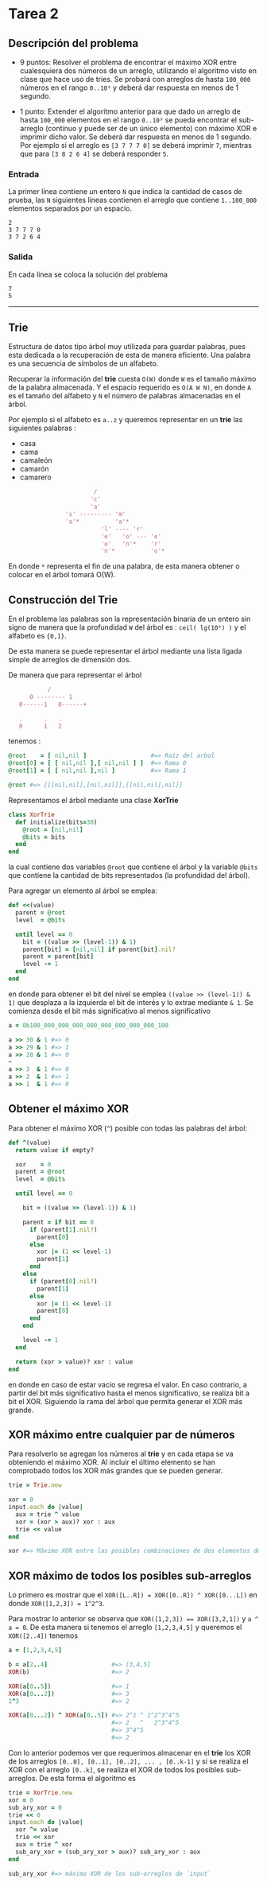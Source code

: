 # Tarea 2

## Descripción del problema

* 9 puntos:  Resolver el problema de encontrar el máximo XOR entre cualesquiera
dos números de un arreglo, utilizando el algoritmo visto en clase que hace uso
de tries. Se probará con arreglos de hasta `100_000` números en el rango `0..10⁹`
y deberá dar respuesta en menos de 1 segundo.

* 1 punto: Extender el algoritmo anterior para que dado un arreglo de hasta
`100_000` elementos en el rango `0..10⁹` se pueda encontrar el sub-arreglo
(continuo y puede ser de un único elemento) con máximo XOR e imprimir dicho valor.
Se deberá dar respuesta en menos de 1 segundo. Por ejemplo si el arreglo es
`[3 7 7 7 0]` se deberá imprimir `7`, mientras que para `[3 8 2 6 4]` se deberá
responder `5`.

### Entrada

La primer línea contiene un entero `N` que indica la cantidad de casos de prueba,
las `N` siguientes líneas contienen el arreglo que contiene `1..100_000`
elementos separados por un espacio.

~~~
2
3 7 7 7 0
3 7 2 6 4
~~~

### Salida

En cada línea se coloca la solución del problema

~~~
7
5
~~~

--------------------------------------------------------------------------------

## Trie

Estructura de datos tipo árbol muy utilizada para guardar palabras, pues esta
dedicada a la recuperación de esta de manera eficiente. Una palabra es una
secuencia de símbolos de un alfabeto.

Recuperar la información del **trie**
cuesta `O(W)` donde `W` es el tamaño máximo de la palabra almacenada. Y el
espacio requerido es `O(A W N)`, en donde `A` es el tamaño del alfabeto y `N`
el número de palabras almacenadas en el árbol.

Por ejemplo si el alfabeto es `a..z` y queremos representar en un **trie** las
siguientes palabras :

* casa
* cama
* camaleón
* camarón
* camarero

~~~ruby
                        /
                       'c'
                       'a'
                's' --------- 'm'
                'a'*          'a'*
                          'l' ---- 'r'
                          'e'   'o' --- 'e'
                          'o'   'n'*    'r'
                          'n'*          'o'*
~~~

En donde `*` representa el fin de una palabra, de esta manera obtener o colocar
en el árbol tomará O(W).


## Construcción del Trie

En el problema las palabras son la representación binaria de un entero sin signo
de manera que la profundidad `W` del árbol es : `ceil( lg(10⁹) )` y el alfabeto
es `{0,1}`.

De esta manera se puede representar el árbol mediante una lista ligada simple
de arreglos de dimensión dos.

De manera que para representar el árbol

~~~ruby
           /
      0 -------- 1
   0------1   0------+

   .      .   .
   0      1   2
~~~

tenemos :

~~~ruby
@root    = [ nil,nil ]                  #=> Raíz del arbol
@root[0] = [ [ nil,nil ],[ nil,nil ] ]  #=> Rama 0
@root[1] = [ [ nil,nil ],nil ]          #=> Rama 1

@root #=> [[[nil,nil],[nil,nil]],[[nil,nil],nil]]
~~~


Representamos el árbol mediante una clase **XorTrie**

~~~ruby
class XorTrie
  def initialize(bits=30)
    @root = [nil,nil]
    @bits = bits
  end
end
~~~

la cual contiene dos variables `@root` que contiene el árbol y la variable
`@bits` que contiene la cantidad de bits representados (la profundidad del árbol).


Para agregar un elemento al árbol se emplea:

~~~ruby
def <<(value)
  parent = @root
  level  = @bits

  until level == 0
    bit = ((value >> (level-1)) & 1)
    parent[bit] = [nil,nil] if parent[bit].nil?
    parent = parent[bit]
    level -= 1
  end
end
~~~

en donde para obtener el bit del nivel se emplea `((value >> (level-1)) & 1)`
que desplaza a la izquierda el bit de interés y lo extrae mediante `& 1`. Se
comienza desde el bit más significativo al menos significativo

~~~ruby
a = 0b100_000_000_000_000_000_000_000_000_100

a >> 30 & 1 #=> 0
a >> 29 & 1 #=> 1
a >> 28 & 1 #=> 0
~
a >> 3  & 1 #=> 0
a >> 2  & 1 #=> 1
a >> 1  & 1 #=> 0
~~~

## Obtener el máximo XOR

Para obtener el máximo XOR (`^`) posible con todas las palabras del árbol:

~~~ruby
def ^(value)
  return value if empty?

  xor    = 0
  parent = @root
  level  = @bits

  until level == 0

    bit = ((value >> (level-1)) & 1)

    parent = if bit == 0
      if (parent[1].nil?)
        parent[0]
      else
        xor |= (1 << level-1)
        parent[1]
      end
    else
      if (parent[0].nil?)
        parent[1]
      else
        xor |= (1 << level-1)
        parent[0]
      end
    end

    level -= 1
  end

  return (xor > value)? xor : value
end
~~~

en donde en caso de estar vacío se regresa el valor. En caso contrario,
a partir del bit más significativo hasta el menos significativo, se realiza
bit a bit el XOR. Siguiendo la rama del árbol que permita generar el XOR más
grande.


## XOR máximo entre cualquier par de números

Para resolverlo se agregan los números al **trie** y en cada etapa se va
obteniendo el máximo XOR. Al incluir el último elemento se han comprobado todos
los XOR más grandes que se pueden generar.

~~~ruby
trie = Trie.new

xor = 0
input.each do |value|
  aux = trie ^ value
  xor = (xor > aux)? xor : aux
  trie << value
end

xor #=> Máximo XOR entre las posibles combinaciones de dos elementos del arreglo
~~~

## XOR máximo de todos los posibles sub-arreglos

Lo primero es mostrar que el `XOR([L..R]) = XOR([0..R]) ^ XOR([0...L])` en donde
`XOR([1,2,3]) = 1^2^3`.

Para mostrar lo anterior se observa que  `XOR([1,2,3]) == XOR([3,2,1])` y
`a ^ a = 0`. De esta manera si tenemos el arreglo `[1,2,3,4,5]` y queremos
el `XOR([2..4])` tenemos

~~~ruby
a = [1,2,3,4,5]

b = a[2..4]                  #=> [3,4,5]
XOR(b)                       #=> 2

XOR(a[0..5])                 #=> 1
XOR(a[0...2])                #=> 3
1^3                          #=> 2

XOR(a[0...2]) ^ XOR(a[0..5]) #=> 2^1 ^ 1^2^3^4^5
                             #=> 2   ^   2^3^4^5
                             #=> 3^4^5
                             #=> 2
~~~

Con lo anterior podemos ver que requerimos almacenar en el **trie** los XOR de
los arreglos `[0..0], [0..1], [0..2], ... , [0..k-1]` y si se realiza el XOR con
el arreglo `[0..k]`, se realiza el XOR de todos los posibles sub-arreglos. De
esta forma el algoritmo es

~~~ruby
trie = XorTrie.new
xor = 0
sub_ary_xor = 0
trie << 0
input.each do |value|
  xor ^= value
  trie << xor
  aux = trie ^ xor
  sub_ary_xor = (sub_ary_xor > aux)? sub_ary_xor : aux
end

sub_ary_xor #=> máximo XOR de los sub-arreglos de `input`
~~~

